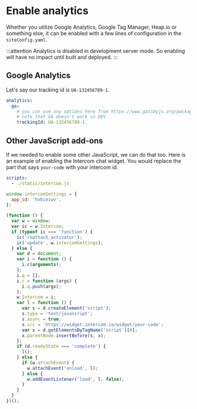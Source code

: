 # Enable analytics

Whether you utilize Google Analytics, Google Tag Manager, Heap.io or something else, it can be enabled with a few lines of configuration in the `siteConfig.yaml`.

:::attention
Analytics is disabled in development server mode. So enabling will have no impact until built and deployed.
:::

## Google Analytics

Let's say our tracking id is `UA-132456789-1`.

```yaml
analytics:
  ga:
    # you can use any options here from https://www.gatsbyjs.org/packages/gatsby-plugin-google-analytics/
    # note that GA doesn't work in DEV
    trackingId: UA-132456789-1
```

## Other JavaScript add-ons

If we needed to enable some other JavaScript, we can do that too.
Here is an example of enabling the Intercom chat widget.
You would replace the part that says `your-code` with your intercom id.

```yaml
scripts:
  - ./static/intercom.js
```

```js
window.intercomSettings = {
  app_id: 'hvbieiwv',
};

(function () {
  var w = window;
  var ic = w.Intercom;
  if (typeof ic === 'function') {
    ic('reattach_activator');
    ic('update', w.intercomSettings);
  } else {
    var d = document;
    var i = function () {
      i.c(arguments);
    };
    i.q = [];
    i.c = function (args) {
      i.q.push(args);
    };
    w.Intercom = i;
    var l = function () {
      var s = d.createElement('script');
      s.type = 'text/javascript';
      s.async = true;
      s.src = 'https://widget.intercom.io/widget/your-code';
      var x = d.getElementsByTagName('script')[0];
      x.parentNode.insertBefore(s, x);
    };
    if (d.readyState === 'complete') {
      l();
    } else {
      if (w.attachEvent) {
        w.attachEvent('onload', l);
      } else {
        w.addEventListener('load', l, false);
      }
    }
  }
})();
```

